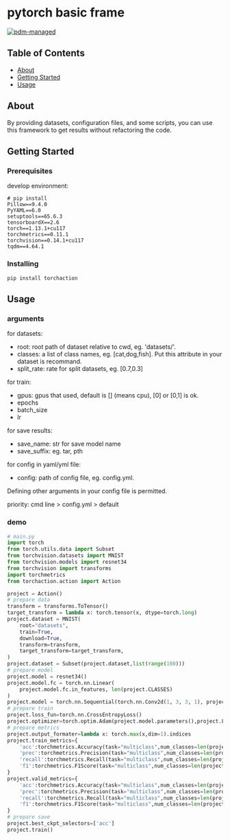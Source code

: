 # pytorch basic frame
[![pdm-managed](https://img.shields.io/badge/pdm-managed-blueviolet)](https://pdm.fming.dev)
## Table of Contents

- [About](#about)
- [Getting Started](#getting_started)
- [Usage](#usage)

## About <a name = "about"></a>

By providing datasets, configuration files, and some scripts, you can use this framework to get results without refactoring the code.

## Getting Started <a name = "getting_started"></a>

### Prerequisites
develop environment:
```
# pip install
Pillow==9.4.0
PyYAML==6.0
setuptools==65.6.3
tensorboardX==2.6
torch==1.13.1+cu117
torchmetrics==0.11.1
torchvision==0.14.1+cu117
tqdm==4.64.1
```

### Installing
```
pip install torchaction
```


## Usage <a name = "usage"></a>

### arguments
for datasets:
+ root: root path of dataset relative to cwd, eg. 'datasets/'.
+ classes: a list of class names, eg. [cat,dog,fish]. Put this attribute in your dataset is recommand.
+ split_rate: rate for split datasets, eg. [0.7,0.3]

for train:
+ gpus: gpus that used, default is [] (means cpu), [0] or [0,1] is ok.
+ epochs
+ batch_size
+ lr

for save results:
+ save_name: str for save model name
+ save_suffix: eg. tar, pth

for config in yaml/yml file:
+ config: path of config file, eg. config.yml.

Defining other arguments in your config file is permitted.

priority:
cmd line > config.yml > default

### demo
```python
# main.py
import torch
from torch.utils.data import Subset
from torchvision.datasets import MNIST
from torchvision.models import resnet34
from torchvision import transforms
import torchmetrics
from torchaction.action import Action

project = Action()
# prepare data
transform = transforms.ToTensor()
target_transform = lambda x: torch.tensor(x, dtype=torch.long)
project.dataset = MNIST(
    root="datasets",
    train=True,
    download=True,
    transform=transform,
    target_transform=target_transform,
)
project.dataset = Subset(project.dataset,list(range(100)))
# prepare model
project.model = resnet34()
project.model.fc = torch.nn.Linear(
    project.model.fc.in_features, len(project.CLASSES)
)
project.model = torch.nn.Sequential(torch.nn.Conv2d(1, 3, 3, 1), project.model)
# prepare train
project.loss_fun=torch.nn.CrossEntropyLoss()
project.optimizer=torch.optim.Adam(project.model.parameters(),project.LR)
# prepare metrics
project.output_formater=lambda x: torch.max(x,dim=1).indices
project.train_metrics={
    'acc':torchmetrics.Accuracy(task="multiclass",num_classes=len(project.CLASSES)),
    'prec':torchmetrics.Precision(task="multiclass",num_classes=len(project.CLASSES)),
    'recall':torchmetrics.Recall(task="multiclass",num_classes=len(project.CLASSES)),
    'f1':torchmetrics.F1Score(task="multiclass",num_classes=len(project.CLASSES)),
}
project.valid_metrics={
    'acc':torchmetrics.Accuracy(task="multiclass",num_classes=len(project.CLASSES)),
    'prec':torchmetrics.Precision(task="multiclass",num_classes=len(project.CLASSES)),
    'recall':torchmetrics.Recall(task="multiclass",num_classes=len(project.CLASSES)),
    'f1':torchmetrics.F1Score(task="multiclass",num_classes=len(project.CLASSES)),
}
# prepare save
project.best_ckpt_selectors=['acc']
project.train()
```
